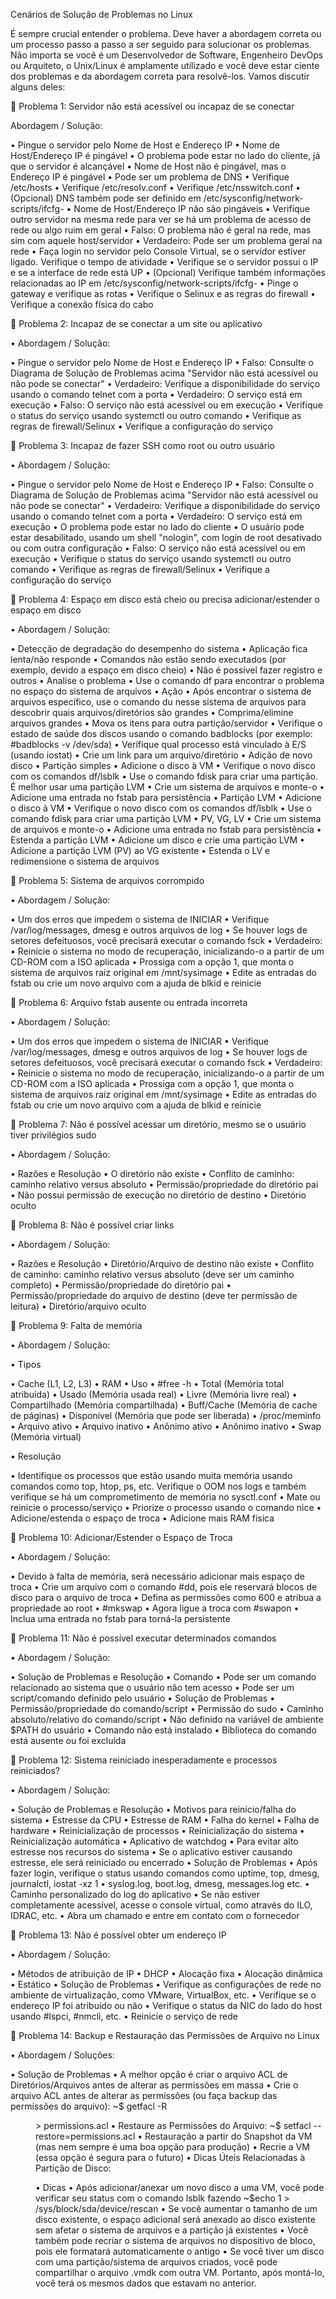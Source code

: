 Cenários de Solução de Problemas no Linux


É sempre crucial entender o problema. Deve haver a abordagem correta ou um
processo passo a passo a ser seguido para solucionar os problemas. Não importa se você é um
Desenvolvedor de Software, Engenheiro DevOps ou Arquiteto, o Unix/Linux é amplamente utilizado e você
deve estar ciente dos problemas e da abordagem correta para resolvê-los.
Vamos discutir alguns deles:


	Problema 1: Servidor não está acessível ou incapaz de se conectar

Abordagem / Solução:

•	Pingue o servidor pelo Nome de Host e Endereço IP
•	Nome de Host/Endereço IP é pingável
•	O problema pode estar no lado do cliente, já que o servidor é alcançável
•	Nome de Host não é pingável, mas o Endereço IP é pingável
•	Pode ser um problema de DNS
•	Verifique /etc/hosts
•	Verifique /etc/resolv.conf
•	Verifique /etc/nsswitch.conf
•	(Opcional) DNS também pode ser definido em /etc/sysconfig/network-scripts/ifcfg-<interface>
•	Nome de Host/Endereço IP não são pingáveis
•	Verifique outro servidor na mesma rede para ver se há um problema de acesso de rede ou algo ruim em geral
•	Falso: O problema não é geral na rede, mas sim com aquele host/servidor
•	Verdadeiro: Pode ser um problema geral na rede
•	Faça login no servidor pelo Console Virtual, se o servidor estiver ligado. Verifique o tempo de atividade
•	Verifique se o servidor possui o IP e se a interface de rede está UP
•	(Opcional) Verifique também informações relacionadas ao IP em /etc/sysconfig/network-scripts/ifcfg-<interface>
•	Pinge o gateway e verifique as rotas
•	Verifique o Selinux e as regras do firewall
•	Verifique a conexão física do cabo


	Problema 2: Incapaz de se conectar a um site ou aplicativo

•	Abordagem / Solução:

•	Pingue o servidor pelo Nome de Host e Endereço IP
•	Falso: Consulte o Diagrama de Solução de Problemas acima "Servidor não está acessível ou não pode se conectar"
•	Verdadeiro: Verifique a disponibilidade do serviço usando o comando telnet com a porta
•	Verdadeiro: O serviço está em execução
•	Falso: O serviço não está acessível ou em execução
•	Verifique o status do serviço usando systemctl ou outro comando
•	Verifique as regras de firewall/Selinux
•	Verifique a configuração do serviço


	Problema 3: Incapaz de fazer SSH como root ou outro usuário

•	Abordagem / Solução:

•	Pingue o servidor pelo Nome de Host e Endereço IP
•	Falso: Consulte o Diagrama de Solução de Problemas acima "Servidor não está acessível ou não pode se conectar"
•	Verdadeiro: Verifique a disponibilidade do serviço usando o comando telnet com a porta
•	Verdadeiro: O serviço está em execução
•	O problema pode estar no lado do cliente
•	O usuário pode estar desabilitado, usando um shell "nologin", com login de root desativado ou com outra configuração
•	Falso: O serviço não está acessível ou em execução
•	Verifique o status do serviço usando systemctl ou outro comando
•	Verifique as regras de firewall/Selinux
•	Verifique a configuração do serviço


	Problema 4: Espaço em disco está cheio ou precisa adicionar/estender o espaço em disco

•	Abordagem / Solução:

•	Detecção de degradação do desempenho do sistema
•	Aplicação fica lenta/não responde
•	Comandos não estão sendo executados (por exemplo, devido a espaço em disco cheio)
•	Não é possível fazer registro e outros
•	Analise o problema
•	Use o comando df para encontrar o problema no espaço do sistema de arquivos
•	Ação
•	Após encontrar o sistema de arquivos específico, use o comando du nesse sistema de arquivos para descobrir quais arquivos/diretórios são grandes
•	Comprima/elimine arquivos grandes
•	Mova os itens para outra partição/servidor
•	Verifique o estado de saúde dos discos usando o comando badblocks (por exemplo: #badblocks -v /dev/sda)
•	Verifique qual processo está vinculado à E/S (usando iostat)
•	Crie um link para um arquivo/diretório
•	Adição de novo disco
•	Partição simples
•	Adicione o disco à VM
•	Verifique o novo disco com os comandos df/lsblk
•	Use o comando fdisk para criar uma partição. É melhor usar uma partição LVM
•	Crie um sistema de arquivos e monte-o
•	Adicione uma entrada no fstab para persistência
•	Partição LVM
•	Adicione o disco à VM
•	Verifique o novo disco com os comandos df/lsblk
•	Use o comando fdisk para criar uma partição LVM
•	PV, VG, LV
•	Crie um sistema de arquivos e monte-o
•	Adicione uma entrada no fstab para persistência
•	Estenda a partição LVM
•	Adicione um disco e crie uma partição LVM
•	Adicione a partição LVM (PV) ao VG existente
•	Estenda o LV e redimensione o sistema de arquivos


	Problema 5: Sistema de arquivos corrompido

•	Abordagem / Solução:

•	Um dos erros que impedem o sistema de INICIAR
•	Verifique /var/log/messages, dmesg e outros arquivos de log
•	Se houver logs de setores defeituosos, você precisará executar o comando fsck
•	Verdadeiro:
•	Reinicie o sistema no modo de recuperação, inicializando-o a partir de um CD-ROM com a ISO aplicada
•	Prossiga com a opção 1, que monta o sistema de arquivos raiz original em /mnt/sysimage
•	Edite as entradas do fstab ou crie um novo arquivo com a ajuda de blkid e reinicie


	Problema 6: Arquivo fstab ausente ou entrada incorreta

•	Abordagem / Solução:

•	Um dos erros que impedem o sistema de INICIAR
•	Verifique /var/log/messages, dmesg e outros arquivos de log
•	Se houver logs de setores defeituosos, você precisará executar o comando fsck
•	Verdadeiro:
•	Reinicie o sistema no modo de recuperação, inicializando-o a partir de um CD-ROM com a ISO aplicada
•	Prossiga com a opção 1, que monta o sistema de arquivos raiz original em /mnt/sysimage
•	Edite as entradas do fstab ou crie um novo arquivo com a ajuda de blkid e reinicie


	Problema 7: Não é possível acessar um diretório, mesmo se o usuário tiver privilégios sudo

•	Abordagem / Solução:

•	Razões e Resolução
•	O diretório não existe
•	Conflito de caminho: caminho relativo versus absoluto
•	Permissão/propriedade do diretório pai
•	Não possui permissão de execução no diretório de destino
•	Diretório oculto


	Problema 8: Não é possível criar links

•	Abordagem / Solução:

•	Razões e Resolução
•	Diretório/Arquivo de destino não existe
•	Conflito de caminho: caminho relativo versus absoluto (deve ser um caminho completo)
•	Permissão/propriedade do diretório pai
•	Permissão/propriedade do arquivo de destino (deve ter permissão de leitura)
•	Diretório/arquivo oculto


	Problema 9: Falta de memória

•	Abordagem / Solução:

•	Tipos

•	Cache (L1, L2, L3)
•	RAM
•	Uso
•	#free -h
•	Total (Memória total atribuída)
•	Usado (Memória usada real)
•	Livre (Memória livre real)
•	Compartilhado (Memória compartilhada)
•	Buff/Cache (Memória de cache de páginas)
•	Disponível (Memória que pode ser liberada)
•	/proc/meminfo
•	Arquivo ativo
•	Arquivo inativo
•	Anônimo ativo
•	Anônimo inativo
•	Swap (Memória virtual)

•	Resolução

•	Identifique os processos que estão usando muita memória usando comandos como top, htop, ps, etc. Verifique o OOM nos logs e também verifique se há um comprometimento de memória no sysctl.conf
•	Mate ou reinicie o processo/serviço
•	Priorize o processo usando o comando nice
•	Adicione/estenda o espaço de troca
•	Adicione mais RAM física


	Problema 10: Adicionar/Estender o Espaço de Troca

•	Abordagem / Solução:

•	Devido à falta de memória, será necessário adicionar mais espaço de troca
•	Crie um arquivo com o comando #dd, pois ele reservará blocos de disco para o arquivo de troca
•	Defina as permissões como 600 e atribua a propriedade ao root
•	#mkswap
•	Agora ligue a troca com #swapon
•	Inclua uma entrada no fstab para torná-la persistente


	Problema 11: Não é possível executar determinados comandos

•	Abordagem / Solução:

•	Solução de Problemas e Resolução
•	Comando
•	Pode ser um comando relacionado ao sistema que o usuário não tem acesso
•	Pode ser um script/comando definido pelo usuário
•	Solução de Problemas
•	Permissão/propriedade do comando/script
•	Permissão do sudo
•	Caminho absoluto/relativo do comando/script
•	Não definido na variável de ambiente $PATH do usuário
•	Comando não está instalado
•	Biblioteca do comando está ausente ou foi excluída


	Problema 12: Sistema reiniciado inesperadamente e processos reiniciados?

•	Abordagem / Solução:

•	Solução de Problemas e Resolução
•	Motivos para reinício/falha do sistema
•	Estresse da CPU
•	Estresse de RAM
•	Falha do kernel
•	Falha de hardware
•	Reinicialização de processos
•	Reinicialização do sistema
•	Reinicialização automática
•	Aplicativo de watchdog
•	Para evitar alto estresse nos recursos do sistema
•	Se o aplicativo estiver causando estresse, ele será reiniciado ou encerrado
•	Solução de Problemas
•	Após fazer login, verifique o status usando comandos como uptime, top, dmesg, journalctl, iostat -xz 1
•	syslog.log, boot.log, dmesg, messages.log etc.
•	Caminho personalizado do log do aplicativo
•	Se não estiver completamente acessível, acesse o console virtual, como através do ILO, IDRAC, etc.
•	Abra um chamado e entre em contato com o fornecedor


	Problema 13: Não é possível obter um endereço IP

•	Abordagem / Solução:

•	Métodos de atribuição de IP
•	DHCP
•	Alocação fixa
•	Alocação dinâmica
•	Estático
•	Solução de Problemas
•	Verifique as configurações de rede no ambiente de virtualização, como VMware, VirtualBox, etc.
•	Verifique se o endereço IP foi atribuído ou não
•	Verifique o status da NIC do lado do host usando #lspci, #nmcli, etc.
•	Reinicie o serviço de rede


	Problema 14: Backup e Restauração das Permissões de Arquivo no Linux

•	Abordagem / Soluções:

•	Solução de Problemas
•	A melhor opção é criar o arquivo ACL de Diretórios/Arquivos antes de alterar as permissões em massa
•	Crie o arquivo ACL antes de alterar as permissões (ou faça backup das permissões do arquivo): ~$ getfacl -R <dir> > permissions.acl
•	Restaure as Permissões do Arquivo: ~$ setfacl --restore=permissions.acl
•	Restauração a partir do Snapshot da VM (mas nem sempre é uma boa opção para produção)
•	Recrie a VM (essa opção é segura para o futuro)
•	Dicas Úteis Relacionadas à Partição de Disco:

•	Dicas
•	Após adicionar/anexar um novo disco a uma VM, você pode verificar seu status com o comando lsblk fazendo ~$echo 1 > /sys/block/sda/device/rescan
•	Se você aumentar o tamanho de um disco existente, o espaço adicional será anexado ao disco existente sem afetar o sistema de arquivos e a partição já existentes
•	Você também pode recriar o sistema de arquivos no dispositivo de bloco, pois ele formatará automaticamente o antigo
•	Se você tiver um disco com uma partição/sistema de arquivos criados, você pode compartilhar o arquivo .vmdk com outra VM. Portanto, após montá-lo, você terá os mesmos dados que estavam no anterior.
